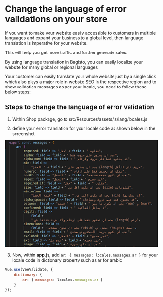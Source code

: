 # Change the language of error validations on your store

If you want to make your website easily accessible to customers in multiple languages and expand your business to a global level, then language translation is imperative for your website.  

This will help you get more traffic and further generate sales.  

By using language translation in Bagisto, you can easily localize your website for many global or regional languages.  

Your customer can easily translate your whole website just by a single click which also plays a major role in website SEO in the respective region and to show validation messages as per your locale, you need to follow these below steps:

## Steps to change the language of error validation

1. Within Shop package, go to src/Resources/assets/js/lang/locales.js

2. define your error translation for your locale code as shown below in the screenshot

  ![error-translation](../assets/images/locale-trans.png)

3. Now, within **app.js**, add `ar: { messages: locales.messages.ar }` for your locale code in dictionary property such as ar for arabic

  ~~~javascript
  Vue.use(VeeValidate, {
      dictionary: {
          ar: { messages: locales.messages.ar }
      }
  });
  ~~~